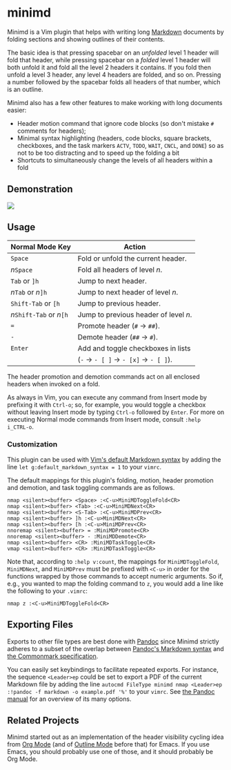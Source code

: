 # minimd

Minimd is a Vim plugin that helps with writing long [Markdown](https://commonmark.org/) documents by folding sections and showing outlines of their contents.

The basic idea is that pressing spacebar on an _unfolded_ level 1 header will fold that header, while pressing spacebar on a _folded_ level 1 header will both unfold it and fold all the level 2 headers it contains.  If you fold then unfold a level 3 header, any level 4 headers are folded, and so on.  Pressing a number followed by the spacebar folds all headers of that number, which is an outline.

Minimd also has a few other features to make working with long documents easier:

- Header motion command that ignore code blocks (so don't mistake `#` comments for headers);
- Minimal syntax highlighting (headers, code blocks, square brackets, checkboxes, and the task markers `ACTV`, `TODO`, `WAIT`, `CNCL`, and `DONE`) so as not to be too distracting and to speed up the folding a bit
- Shortcuts to simultaneously change the levels of all headers within a fold

## Demonstration

![](http://johnob.sdf.org/resources/minimd_demo.gif)

## Usage

| Normal Mode Key            | Action                                 | 
| ---------------            | ------                                 | 
| `Space`                    | Fold or unfold the current header.     | 
| _n_`Space`                 | Fold all headers of level _n_.         | 
| `Tab` or `]h`              | Jump to next header.                   | 
| _n_`Tab` or _n_`]h`        | Jump to next header of level _n_.      | 
| `Shift-Tab` or `[h`        | Jump to previous header.               | 
| _n_`Shift-Tab` or _n_`[h`  | Jump to previous header of level _n_.  | 
| `=`                        | Promote header (`#` → `##`).           | 
| `-`                        | Demote header (`##` → `#`).            | 
| `Enter`                    | Add and toggle checkboxes in lists     | 
|                            | (`-` → `- [ ]` → `- [x]` → `- [ ]`).   | 

The header promotion and demotion commands act on all enclosed headers when invoked on a fold.

As always in Vim, you can execute any command from Insert mode by prefixing it with `Ctrl-o`; so, for example, you would toggle a checkbox without leaving Insert mode by typing `Ctrl-o` followed by `Enter`.  For more on executing Normal mode commands from Insert mode, consult `:help i_CTRL-o`.

### Customization

This plugin can be used with [Vim's default Markdown syntax](https://github.com/tpope/vim-markdown) by adding the line `let g:default_markdown_syntax = 1` to your `vimrc`.

The default mappings for this plugin's folding, motion, header promotion and demotion, and task toggling commands are as follows.

    nmap <silent><buffer> <Space> :<C-u>MiniMDToggleFold<CR>
    nmap <silent><buffer> <Tab> :<C-u>MiniMDNext<CR>
    nmap <silent><buffer> <S-Tab> :<C-u>MiniMDPrev<CR>
    nmap <silent><buffer> ]h :<C-u>MiniMDNext<CR>
    nmap <silent><buffer> [h :<C-u>MiniMDPrev<CR>
    nnoremap <silent><buffer> = :MiniMDPromote<CR>
    nnoremap <silent><buffer> - :MiniMDDemote<CR>
    nmap <silent><buffer> <CR> :MiniMDTaskToggle<CR>
    vmap <silent><buffer> <CR> :MiniMDTaskToggle<CR>

Note that, according to `:help v:count`, the mappings for `MiniMDToggleFold`, `MiniMDNext`, and `MiniMDPrev` must be prefixed with `<C-u>` in order for the functions wrapped by those commands to accept numeric arguments.  So if, e.g., you wanted to map the folding command to `z`, you would add a line like the following to your `.vimrc`:

    nmap z :<C-u>MiniMDToggleFold<CR>

## Exporting Files

Exports to other file types are best done with [Pandoc](https://pandoc.org) since Minimd strictly adheres to a subset of the overlap between [Pandoc's Markdown syntax](https://pandoc.org/MANUAL.html#pandocs-markdown) and [the Commonmark specification](https://spec.commonmark.org/).

You can easily set keybindings to facilitate repeated exports.  For instance, the sequence `<Leader>ep` could be set to export a PDF of the current Markdown file by adding the line `autocmd FileType minimd nmap <Leader>ep :!pandoc -f markdown -o example.pdf '%'` to your `vimrc`.  See [the Pandoc manual](https://pandoc.org/MANUAL.html) for an overview of its many options.

## Related Projects

Minimd started out as an implementation of the header visibility cycling idea from [Org Mode](https://orgmode.org/) (and of [Outline Mode](https://www.gnu.org/software/emacs/manual/html_node/emacs/Outline-Mode.html) before that) for Emacs.  If you use Emacs, you should probably use one of those, and it should probably be Org Mode.
